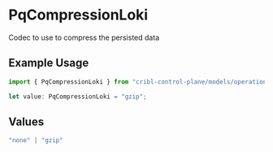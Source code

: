 # PqCompressionLoki

Codec to use to compress the persisted data

## Example Usage

```typescript
import { PqCompressionLoki } from "cribl-control-plane/models/operations";

let value: PqCompressionLoki = "gzip";
```

## Values

```typescript
"none" | "gzip"
```
